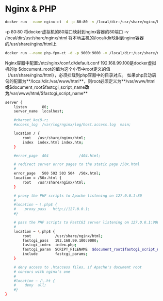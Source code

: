 # Nginx & PHP

```sh
docker run --name nginx-ct -d -p 80:80 -v /local/dir:/usr/share/nginx/html arkulo/nginx:v1
```
-p 80:80 将docker虚拟机的80端口映射到nginx容器的80端口
-v /local/dir:/usr/share/nginx/html 将本地主机的/local/dir映射到nginx容器的/usr/share/nginx/html上

```sh
docker run --name php-fpm-ct -d -p 9000:9000 -v /local/dir:/usr/share/nginx/html arkulo/php-fpm:v1
```

Nginx容器中配置:/etc/nginx/conf.d/default.conf
192.168.99.100是docker虚拟机的ip
\$document_root的值为这个小节中root定义的值（/usr/share/nginx/html），必须挂载到php容器中的目录对应。
如果php启动语句的配置为**/local/dir:/var/www/html**，则root必须定义为**/var/www/html**或**\$document_root\$fastcgi_script_name**改为**/var/www/html/$fastcgi_script_name**

```sh
server {
    listen       80;
    server_name  localhost;

    #charset koi8-r;
    #access_log  /var/log/nginx/log/host.access.log  main;

    location / {
        root   /usr/share/nginx/html;
        index  index.html index.htm;
    }

    #error_page  404              /404.html;

    # redirect server error pages to the static page /50x.html
    #
    error_page   500 502 503 504  /50x.html;
    location = /50x.html {
        root   /usr/share/nginx/html;
    }

    # proxy the PHP scripts to Apache listening on 127.0.0.1:80
    #
    #location ~ \.php$ {
    #    proxy_pass   http://127.0.0.1;
    #}

    # pass the PHP scripts to FastCGI server listening on 127.0.0.1:9000
    #
    location ~ \.php$ {
        root           /usr/share/nginx/html;
        fastcgi_pass   192.168.99.100:9000;
    	fastcgi_index  index.php;
        fastcgi_param  SCRIPT_FILENAME  $document_root$fastcgi_script_name;
    	include        fastcgi_params;
    }

    # deny access to .htaccess files, if Apache's document root
    # concurs with nginx's one
    #
    #location ~ /\.ht {
    #    deny  all;
    #}
}
```





